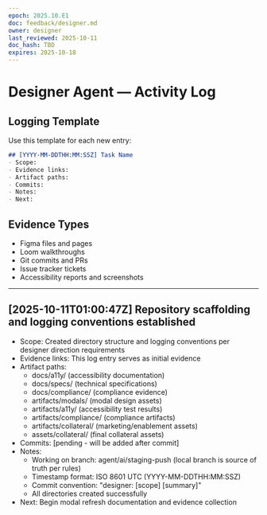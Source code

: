 ```yaml
---
epoch: 2025.10.E1
doc: feedback/designer.md
owner: designer
last_reviewed: 2025-10-11
doc_hash: TBD
expires: 2025-10-18
---
```


# Designer Agent — Activity Log

## Logging Template
Use this template for each new entry:

```markdown
## [YYYY-MM-DDTHH:MM:SSZ] Task Name
- Scope:
- Evidence links:
- Artifact paths:
- Commits:
- Notes:
- Next:
```

## Evidence Types
- Figma files and pages
- Loom walkthroughs
- Git commits and PRs
- Issue tracker tickets
- Accessibility reports and screenshots

---

## [2025-10-11T01:00:47Z] Repository scaffolding and logging conventions established
- Scope: Created directory structure and logging conventions per designer direction requirements
- Evidence links: This log entry serves as initial evidence
- Artifact paths: 
  - docs/a11y/ (accessibility documentation)
  - docs/specs/ (technical specifications)
  - docs/compliance/ (compliance evidence)
  - artifacts/modals/ (modal design assets)
  - artifacts/a11y/ (accessibility test results)
  - artifacts/compliance/ (compliance artifacts)
  - artifacts/collateral/ (marketing/enablement assets)
  - assets/collateral/ (final collateral assets)
- Commits: [pending - will be added after commit]
- Notes: 
  - Working on branch: agent/ai/staging-push (local branch is source of truth per rules)
  - Timestamp format: ISO 8601 UTC (YYYY-MM-DDTHH:MM:SSZ)
  - Commit convention: "designer: [scope] [summary]"
  - All directories created successfully
- Next: Begin modal refresh documentation and evidence collection

